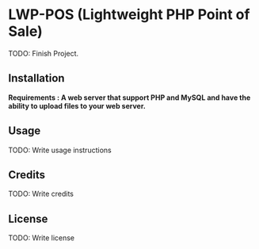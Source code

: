 # LWP-POS (Lightweight PHP Point of Sale)

TODO: Finish Project.

## Installation

**Requirements : A web server that support PHP and MySQL and have the ability to upload files to your web server.**

## Usage

TODO: Write usage instructions


## Credits

TODO: Write credits

## License

TODO: Write license
